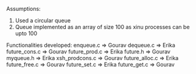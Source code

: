 Assumptions:
1) Used a circular queue
2) Queue implemented as an array of size 100 as xinu processes can be upto 100

Functionalities developed:
enqueue.c => Gourav
dequeue.c => Erika
future_cons.c => Gourav
future_prod.c => Erika
future.h => Gourav
myqueue.h => Erika
xsh_prodcons.c  => Gourav
future_alloc.c => Erika
future_free.c => Gourav
future_set.c => Erika
future_get.c => Gourav
